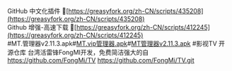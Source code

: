 GitHub 中文化插件   🔰[https://greasyfork.org/zh-CN/scripts/435208](https://greasyfork.org/zh-CN/scripts/435208)  
Github 增强-高速下载 🔰[https://greasyfork.org/zh-CN/scripts/412245](https://greasyfork.org/zh-CN/scripts/412245)       
#MT.管理器v2.11.3.apk#[MT.vip管理器.apk](https://liucn.lanzouv.com/i7i5g092us8d)#[MT管理器v2.11.3.apk](https://liucn.lanzouv.com/iDrnn0980rlg)
#影视TV 开源仓库 台湾活雷锋FongMI开发，免费简洁强大的自
https://github.com/FongMi/TV   https://github.com/FongMi/TV.git 